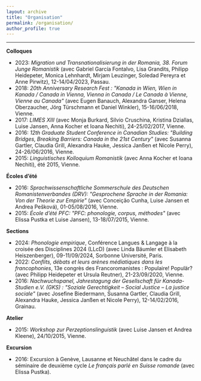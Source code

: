 ```yaml
---
layout: archive
title: "Organisation"
permalink: /organisation/
author_profile: true
---
```


---
**Colloques**
* 2023: <i>Migration und Transnationalisierung in der Romania, 38. Forum Junge Romanistik</i> (avec Gabriel García Fontalvo, Lisa Grandits, Philipp Heidepeter, Monica Lehnhardt, Mirjam Leuzinger, Soledad Pereyra et Anne Pirwitz), 12-14/04/2023, Passau.
* 2018: <i>20th Anniversary Research Fest : "Kanada in Wien, Wien in Kanada / Canada in Vienna, Vienna in Canada / Le Canada à Vienne, Vienne au Canada"</i> (avec Eugen Banauch, Alexandra Ganser, Helena Oberzaucher, Jörg Türschmann et Daniel Winkler), 15-16/06/2018, Vienne.
* 2017:	<i>LIMES XIII</i> (avec Monja Burkard, Silvio Cruschina, Kristina Dziallas, Luise Jansen, Anna Kocher et Ioana Nechiti), 24-25/02/2017, Vienne.
* 2016: <i>12th Graduate Student Conference in Canadian Studies: "Building Bridges, Breaking Barriers: Canada in the 21st Century"</i> (avec Susanna Gartler, Claudia Grill, Alexandra Hauke, Jessica Janßen et Nicole Perry), 24-26/06/2016, Vienne.
* 2015:	<i>Linguistisches Kolloquium Romanistik</i> (avec Anna Kocher et Ioana Nechiti), été 2015, Vienne.

**Écoles d’été**
* 2016: <i>Sprachwissenschaftliche Sommerschule des Deutschen Romanistenverbandes (DRV): "Gesprochene Sprache in der Romania: Von der Theorie zur Empirie"</i> (avec Conceição Cunha, Luise Jansen et Andrea Pešková), 01-05/08/2016, Vienne.
* 2015:	<i>École d’été PFC: "PFC: phonologie, corpus, méthodes"</i> (avec Elissa Pustka et Luise Jansen), 13-18/07/2015, Vienne.

**Sections**
* 2024:	<i>Phonologie empirique</i>, Conférence Langues & Langage à la croisée des Disciplines 2024 (LLcD) (avec Linda Bäumler et Elisabeth Heiszenberger), 09-11/09/2024, Sorbonne Université, Paris.
* 2022: <i>Conflits, débats et leurs arènes médiatiques dans les francophonies</i>, 13e congrès des Francoromanistes : Populaire! Populär? (avec Philipp Heidepeter et Ursula Reutner), 21-23/09/2020, Vienne.
* 2016: <i>Nachwuchspanel, Jahrestagung der Gesellschaft für Kanada-Studien e.V. (GKS) : "Soziale Gerechtigkeit – Social Justice – La justice sociale"</i> (avec Josefine Biedermann, Susanna Gartler, Claudia Grill, Alexandra Hauke, Jessica Janßen et Nicole Perry), 12-14/02/2016, Grainau.

**Atelier**
* 2015: <i>Workshop zur Perzeptionslinguistik</i> (avec Luise Jansen et Andrea Kleene), 24/10/2015, Vienne.

**Excursion**
* 2016:	Excursion à Genève, Lausanne et Neuchâtel dans le cadre du séminaire de deuxième cycle <i>Le français parlé en Suisse romande</i> (avec Elissa Pustka).
